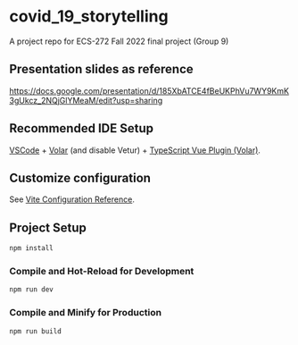 # covid_19_storytelling

A project repo for ECS-272 Fall 2022 final project (Group 9)

## Presentation slides as reference
https://docs.google.com/presentation/d/185XbATCE4fBeUKPhVu7WY9KmK3gUkcz_2NQjGlYMeaM/edit?usp=sharing

## Recommended IDE Setup

[VSCode](https://code.visualstudio.com/) + [Volar](https://marketplace.visualstudio.com/items?itemName=Vue.volar) (and disable Vetur) + [TypeScript Vue Plugin (Volar)](https://marketplace.visualstudio.com/items?itemName=Vue.vscode-typescript-vue-plugin).

## Customize configuration

See [Vite Configuration Reference](https://vitejs.dev/config/).

## Project Setup

```sh
npm install
```

### Compile and Hot-Reload for Development

```sh
npm run dev
```

### Compile and Minify for Production

```sh
npm run build
```
